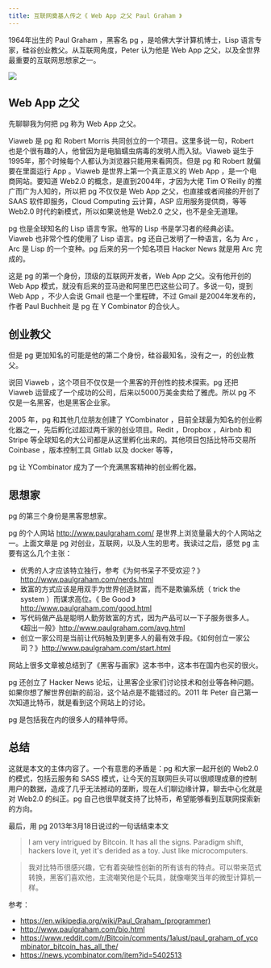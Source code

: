 ```yaml
---
title: 互联网奠基人传之《 Web App 之父 Paul Graham 》
---
```


1964年出生的 Paul Graham ，黑客名 pg ，是哈佛大学计算机博士，Lisp 语言专家，硅谷创业教父。从互联网角度，Peter 认为他是 Web App 之父，以及全世界最重要的互联网思想家之一。

![](https://img.haoqicat.com/2019072401.jpg)

## Web App 之父

先聊聊我为何把 pg 称为 Web App 之父。

Viaweb 是 pg 和 Robert Morris 共同创立的一个项目。这里多说一句，Robert 也是个很有趣的人，他曾因为是电脑蠕虫病毒的发明人而入狱。Viaweb 诞生于1995年，那个时候每个人都认为浏览器只能用来看网页。但是 pg 和 Robert 就偏要在里面运行 App 。Viaweb 是世界上第一个真正意义的 Web App ，是一个电商网站。要知道 Web2.0 的概念，是直到2004年，才因为大佬 Tim O'Reilly 的推广而广为人知的，所以把 pg 不仅仅是 Web App 之父，也直接或者间接的开创了 SAAS 软件即服务，Cloud Computing 云计算，ASP 应用服务提供商，等等 Web2.0 时代的新模式，所以如果说他是 Web2.0 之父，也不是全无道理。

pg 也是全球知名的 Lisp 语言专家。他写的 Lisp 书是学习者的经典必读。Viaweb 也非常个性的使用了 Lisp 语言。pg 还自己发明了一种语言，名为 Arc ，Arc 是 Lisp 的一个变种。pg 后来的另一个知名项目 Hacker News 就是用 Arc 完成的。

这是 pg 的第一个身份，顶级的互联网开发者，Web App 之父。没有他开创的 Web App 模式，就没有后来的亚马逊和阿里巴巴这些公司了。多说一句，提到 Web App ，不少人会说 Gmail 也是一个里程碑，不过 Gmail 是2004年发布的，作者 Paul Buchheit 是 pg 在 Y Combinator 的合伙人。

## 创业教父

但是 pg 更加知名的可能是他的第二个身份，硅谷最知名，没有之一，的创业教父。

说回 Viaweb ，这个项目不仅仅是一个黑客的开创性的技术探索。pg 还把 Viaweb 运营成了一个成功的公司，后来以5000万美金卖给了雅虎。所以 pg 不仅是一名黑客，也是黑客企业家。

2005 年，pg 和其他几位朋友创建了 YCombinator ，目前全球最为知名的创业孵化器之一，先后孵化过超过两千家的创业项目。Redit ，Dropbox ，Airbnb 和 Stripe 等全球知名的大公司都是从这里孵化出来的。其他项目包括比特币交易所 Coinbase ，版本控制工具 Gitlab 以及 docker 等等，

pg 让 YCombinator 成为了一个充满黑客精神的创业孵化器。

## 思想家

pg 的第三个身份是黑客思想家。

pg 的个人网站 http://www.paulgraham.com/ 是世界上浏览量最大的个人网站之一。上面文章是 pg 对创业，互联网，以及人生的思考。我读过之后，感觉 pg 主要有这么几个主张：

- 优秀的人才应该特立独行，参考《为何书呆子不受欢迎？》http://www.paulgraham.com/nerds.html
- 致富的方式应该是用双手为世界创造财富，而不是欺骗系统（ trick the system ）而谋求高位。《 Be Good 》http://www.paulgraham.com/good.html
- 写代码做产品是聪明人勤劳致富的方式，因为产品可以一下子服务很多人。《超出一般》http://www.paulgraham.com/avg.html
- 创立一家公司是当前让代码触及到更多人的最有效手段。《如何创立一家公司？》http://www.paulgraham.com/start.html

网站上很多文章被总结到了《黑客与画家》这本书中，这本书在国内也买的很火。

pg 还创立了 Hacker News 论坛，让黑客企业家们讨论技术和创业等各种问题。如果你想了解世界创新的前沿，这个站点是不能错过的。2011 年 Peter 自己第一次知道比特币，就是看到这个网站上的讨论。

pg 是包括我在内的很多人的精神导师。

## 总结

这就是本文的主体内容了。一个有意思的矛盾是：pg 和大家一起开创的 Web2.0 的模式，包括云服务和 SASS 模式，让今天的互联网巨头可以很顺理成章的控制用户的数据，造成了几乎无法撼动的垄断，现在人们聊边缘计算，聊去中心化就是对 Web2.0 的纠正。pg 自己也很早就支持了比特币，希望能够看到互联网探索新的方向。

最后，用 pg 2013年3月18日说过的一句话结束本文

> I am very intrigued by Bitcoin. It has all the signs. Paradigm shift, hackers love it, yet it's derided as a toy. Just like microcomputers.

> 我对比特币很感兴趣，它有着突破性创新的所有该有的特点。可以带来范式转换，黑客们喜欢他，主流嘲笑他是个玩具，就像嘲笑当年的微型计算机一样。

参考：

- https://en.wikipedia.org/wiki/Paul_Graham_(programmer)
- http://www.paulgraham.com/bio.html
- https://www.reddit.com/r/Bitcoin/comments/1alust/paul_graham_of_ycombinator_bitcoin_has_all_the/
- https://news.ycombinator.com/item?id=5402513
